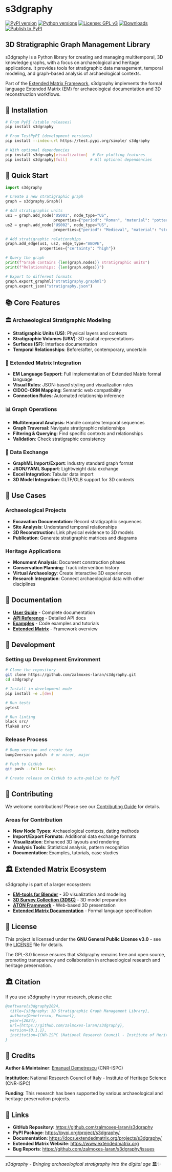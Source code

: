# s3dgraphy

[![PyPI version](https://badge.fury.io/py/s3dgraphy.svg)](https://badge.fury.io/py/s3dgraphy)
[![Python versions](https://img.shields.io/pypi/pyversions/s3dgraphy.svg)](https://pypi.org/project/s3dgraphy/)
[![License: GPL v3](https://img.shields.io/badge/License-GPLv3-blue.svg)](https://www.gnu.org/licenses/gpl-3.0)
[![Downloads](https://pepy.tech/badge/s3dgraphy)](https://pepy.tech/project/s3dgraphy)
[![Publish to PyPI](https://github.com/zalmoxes-laran/s3dgraphy/actions/workflows/publish.yml/badge.svg)](https://github.com/zalmoxes-laran/s3dgraphy/actions/workflows/publish.yml)

## 3D Stratigraphic Graph Management Library

s3dgraphy is a Python library for creating and managing multitemporal, 3D knowledge graphs, with a focus on archaeological and heritage applications. It provides tools for stratigraphic data management, temporal modeling, and graph-based analysis of archaeological contexts.

Part of the [Extended Matrix Framework](https://www.extendedmatrix.org), s3dgraphy implements the formal language Extended Matrix (EM) for archaeological documentation and 3D reconstruction workflows.

## 🚀 Installation

```bash
# From PyPI (stable releases)
pip install s3dgraphy

# From TestPyPI (development versions)
pip install --index-url https://test.pypi.org/simple/ s3dgraphy

# With optional dependencies
pip install s3dgraphy[visualization]  # For plotting features
pip install s3dgraphy[full]          # All optional dependencies
```

## 🔧 Quick Start

```python
import s3dgraphy

# Create a new stratigraphic graph
graph = s3dgraphy.Graph()

# Add stratigraphic units
us1 = graph.add_node("US001", node_type="US", 
                     properties={"period": "Roman", "material": "pottery"})
us2 = graph.add_node("US002", node_type="US", 
                     properties={"period": "Medieval", "material": "stone"})

# Add stratigraphic relationships
graph.add_edge(us1, us2, edge_type="ABOVE", 
               properties={"certainty": "high"})

# Query the graph
print(f"Graph contains {len(graph.nodes)} stratigraphic units")
print(f"Relationships: {len(graph.edges)}")

# Export to different formats
graph.export_graphml("stratigraphy.graphml")
graph.export_json("stratigraphy.json")
```

## 📚 Core Features

### 🏛️ Archaeological Stratigraphic Modeling
- **Stratigraphic Units (US)**: Physical layers and contexts
- **Stratigraphic Volumes (USV)**: 3D spatial representations
- **Surfaces (SF)**: Interface documentation
- **Temporal Relationships**: Before/after, contemporary, uncertain

### 🔗 Extended Matrix Integration
- **EM Language Support**: Full implementation of Extended Matrix formal language
- **Visual Rules**: JSON-based styling and visualization rules
- **CIDOC-CRM Mapping**: Semantic web compatibility
- **Connection Rules**: Automated relationship inference

### 📊 Graph Operations
- **Multitemporal Analysis**: Handle complex temporal sequences
- **Graph Traversal**: Navigate stratigraphic relationships
- **Filtering & Querying**: Find specific contexts and relationships
- **Validation**: Check stratigraphic consistency

### 💾 Data Exchange
- **GraphML Import/Export**: Industry standard graph format
- **JSON/YAML Support**: Lightweight data exchange
- **Excel Integration**: Tabular data import
- **3D Model Integration**: GLTF/GLB support for 3D contexts

## 🎯 Use Cases

### Archaeological Projects
- **Excavation Documentation**: Record stratigraphic sequences
- **Site Analysis**: Understand temporal relationships
- **3D Reconstruction**: Link physical evidence to 3D models
- **Publication**: Generate stratigraphic matrices and diagrams

### Heritage Applications
- **Monument Analysis**: Document construction phases
- **Conservation Planning**: Track intervention history
- **Virtual Archaeology**: Create interactive 3D experiences
- **Research Integration**: Connect archaeological data with other disciplines

## 📖 Documentation

- **[User Guide](https://docs.extendedmatrix.org/projects/s3dgraphy/)** - Complete documentation
- **[API Reference](https://docs.extendedmatrix.org/projects/s3dgraphy/api.html)** - Detailed API docs
- **[Examples](https://github.com/zalmoxes-laran/s3dgraphy/tree/main/examples)** - Code examples and tutorials
- **[Extended Matrix](https://www.extendedmatrix.org)** - Framework overview

## 🔧 Development

### Setting up Development Environment

```bash
# Clone the repository
git clone https://github.com/zalmoxes-laran/s3dgraphy.git
cd s3dgraphy

# Install in development mode
pip install -e .[dev]

# Run tests
pytest

# Run linting
black src/
flake8 src/
```

### Release Process

```bash
# Bump version and create tag
bump2version patch  # or minor, major

# Push to GitHub
git push --follow-tags

# Create release on GitHub to auto-publish to PyPI
```

## 🤝 Contributing

We welcome contributions! Please see our [Contributing Guide](CONTRIBUTING.md) for details.

### Areas for Contribution
- **New Node Types**: Archaeological contexts, dating methods
- **Import/Export Formats**: Additional data exchange formats  
- **Visualization**: Enhanced 3D layouts and rendering
- **Analysis Tools**: Statistical analysis, pattern recognition
- **Documentation**: Examples, tutorials, case studies

## 🏛️ Extended Matrix Ecosystem

s3dgraphy is part of a larger ecosystem:

- **[EM-tools for Blender](https://github.com/zalmoxes-laran/EM-blender-tools)** - 3D visualization and modeling
- **[3D Survey Collection (3DSC)](https://docs.extendedmatrix.org/projects/3DSC/)** - 3D model preparation
- **[ATON Framework](https://www.aton3d.org)** - Web-based 3D presentation
- **[Extended Matrix Documentation](https://github.com/zalmoxes-laran/ExtendedMatrix)** - Formal language specification

## 📄 License

This project is licensed under the **GNU General Public License v3.0** - see the [LICENSE](LICENSE) file for details.

The GPL-3.0 license ensures that s3dgraphy remains free and open source, promoting transparency and collaboration in archaeological research and heritage preservation.

## 🏛️ Citation

If you use s3dgraphy in your research, please cite:

```bibtex
@software{s3dgraphy2024,
  title={s3dgraphy: 3D Stratigraphic Graph Management Library},
  author={Demetrescu, Emanuel},
  year={2024},
  url={https://github.com/zalmoxes-laran/s3dgraphy},
  version={0.1.1},
  institution={CNR-ISPC (National Research Council - Institute of Heritage Science)}
}
```

## 👥 Credits

**Author & Maintainer**: [Emanuel Demetrescu](https://github.com/zalmoxes-laran) (CNR-ISPC)

**Institution**: National Research Council of Italy - Institute of Heritage Science (CNR-ISPC)

**Funding**: This research has been supported by various archaeological and heritage preservation projects.

## 🔗 Links

- **GitHub Repository**: https://github.com/zalmoxes-laran/s3dgraphy
- **PyPI Package**: https://pypi.org/project/s3dgraphy/
- **Documentation**: https://docs.extendedmatrix.org/projects/s3dgraphy/
- **Extended Matrix Website**: https://www.extendedmatrix.org
- **Bug Reports**: https://github.com/zalmoxes-laran/s3dgraphy/issues

---

*s3dgraphy - Bringing archaeological stratigraphy into the digital age* 🏛️✨